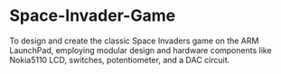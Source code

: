 # Space-Invader-Game
To design and create the classic Space Invaders game on the ARM LaunchPad, employing modular design and hardware components like Nokia5110 LCD, switches, potentiometer, and a DAC circuit.
